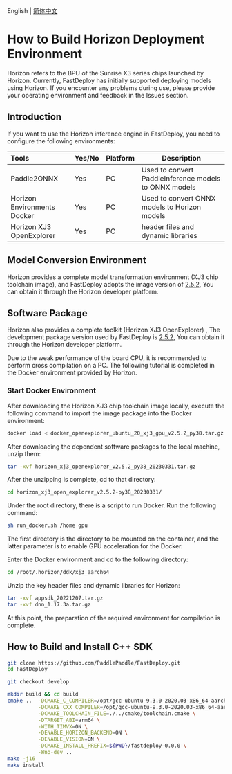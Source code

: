 English | [简体中文](../../en/build_and_install/horizon.md)

# How to Build Horizon Deployment Environment

Horizon refers to the BPU of the Sunrise X3 series chips launched by Horizon. Currently, FastDeploy has initially supported deploying models using Horizon. If you encounter any problems during use, please provide your operating environment and feedback in the Issues section.

## Introduction

If you want to use the Horizon inference engine in FastDeploy, you need to configure the following environments:

| Tools                | Yes/No                   | Platform | Description                                         |
|:------------------|:---------------------|:-------|---------------------------------|
| Paddle2ONNX  | Yes   | PC    | Used to convert PaddleInference models to ONNX models    |  
| Horizon Environments Docker | Yes   | PC    | Used to convert ONNX models to Horizon models               |  
| Horizon XJ3 OpenExplorer       | Yes   | PC | header files and dynamic libraries |

## Model Conversion Environment

Horizon provides a complete model transformation environment (XJ3 chip toolchain image), and FastDeploy adopts the image version of
[2.5.2](ftp://vrftp.horizon.ai/Open_Explorer_gcc_9.3.0/2.5.2/docker_openexplorer_ubuntu_20_xj3_gpu_v2.5.2_py38.tar.gz), You can obtain it through the Horizon developer platform.



## Software Package

Horizon also provides a complete toolkit (Horizon XJ3 OpenExplorer)
, The development package version used by FastDeploy is
[2.5.2](ftp://vrftp.horizon.ai/Open_Explorer_gcc_9.3.0/2.5.2/horizon_xj3_openexplorer_v2.5.2_py38_20230331.tar.gz),  You can obtain it through the Horizon developer platform.

Due to the weak performance of the board CPU, it is recommended to perform cross compilation on a PC. The following tutorial is completed in the Docker environment provided by Horizon.



### Start Docker Environment
After downloading the Horizon XJ3 chip toolchain image locally, execute the following command to import the image package into the Docker environment:



```bash
docker load < docker_openexplorer_ubuntu_20_xj3_gpu_v2.5.2_py38.tar.gz
```
After downloading the dependent software packages to the local machine, unzip them:
```bash
tar -xvf horizon_xj3_openexplorer_v2.5.2_py38_20230331.tar.gz
```
After the unzipping is complete, cd to that directory:
```bash
cd horizon_xj3_open_explorer_v2.5.2-py38_20230331/
```

Under the root directory, there is a script to run Docker. Run the following command:
```bash
sh run_docker.sh /home gpu
```

The first directory is the directory to be mounted on the container, and the latter parameter is to enable GPU acceleration for the Docker.

Enter the Docker environment and cd to the following directory:
```bash
cd /root/.horizon/ddk/xj3_aarch64
```
Unzip the key header files and dynamic libraries for Horizon:
```bash
tar -xvf appsdk_20221207.tar.gz
tar -xvf dnn_1.17.3a.tar.gz
```
At this point, the preparation of the required environment for compilation is complete.

## How to Build and Install C++ SDK

```bash
git clone https://github.com/PaddlePaddle/FastDeploy.git
cd FastDeploy

git checkout develop

mkdir build && cd build
cmake ..  -DCMAKE_C_COMPILER=/opt/gcc-ubuntu-9.3.0-2020.03-x86_64-aarch64-linux-gnu//bin/aarch64-linux-gnu-gcc \
          -DCMAKE_CXX_COMPILER=/opt/gcc-ubuntu-9.3.0-2020.03-x86_64-aarch64-linux-gnu//bin/aarch64-linux-gnu-g++ \
          -DCMAKE_TOOLCHAIN_FILE=./../cmake/toolchain.cmake \
          -DTARGET_ABI=arm64 \
          -WITH_TIMVX=ON \
          -DENABLE_HORIZON_BACKEND=ON \
          -DENABLE_VISION=ON \
          -DCMAKE_INSTALL_PREFIX=${PWD}/fastdeploy-0.0.0 \
          -Wno-dev ..
make -j16
make install
```


